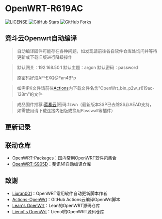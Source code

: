 # OpenWRT-R619AC

[![LICENSE](https://img.shields.io/github/license/mashape/apistatus.svg?style=flat-square&label=LICENSE)](https://github.com/Aibx/OpenWRT-R619AC/blob/master/LICENSE)
![GitHub Stars](https://img.shields.io/github/stars/Aibx/OpenWRT-R619AC.svg?style=flat-square&label=Stars&logo=github)
![GitHub Forks](https://img.shields.io/github/forks/Aibx/OpenWRT-R619AC.svg?style=flat-square&label=Forks&logo=github)

## 竞斗云Openwrt自动编译

> 自动编译固件可能存在各种问题，如发现请前往各自软件仓库处询问并等待更新或下载旧版进行降级操作

> 默认网关：192.168.50.1 默认主题：argon 默认密码：password          
> 
>  
>    原密码好烦AF^EXQ@Fan4B*p


> 如需IPK文件请前往[Actions](https://github.com/Aibx/OpenWRT-R619AC/actions?query=workflow%3A%22Build+OpenWrt%22)内下载文件名含"OpenWrt_bin_p2w_r619ac-128m"的文件

> 成品固件推荐:[蓝奏云](https://loliat.lanzoui.com/b0ewj3o6j)|密码:1zwn（最新版本SSP已去除SS非AEAD支持，如需使用请下载连接内旧版或换用Passwall等插件）

## 更新记录

## 联动仓库
- [OpenWRT-Packages](https://github.com/Aibx/OpenWRT-Packages)：国内常用OpenWRT软件包集合
- [OpenWRT-S905D](https://github.com/Aibx/OpenWRT-S905D)：斐讯N1自动编译仓库

## 致谢
- [Liuran001](https://github.com/liuran001)：OpenWRT常用软件自动更新脚本作者
- [Actions-OpenWrt](https://github.com/P3TERX/Actions-OpenWrt)：GitHub Actions云编译OpenWrt脚本
- [Lean's OpenWrt](https://github.com/coolsnowwolf/lede)：Lean的OpenWRT源码仓库
- [Lienol's OpenWrt](https://github.com/Lienol/openwrt)：Lienol的OpenWRT源码仓库
